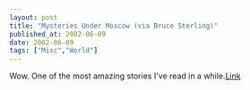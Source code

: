 ```yaml
---
layout: post
title: "Mysteries Under Moscow (via Bruce Sterling)"
published_at: 2002-06-09
date: 2002-06-09
tags: ["Misc","World"]
---
```


Wow. One of the most amazing stories I've read in a while.[Link](http://www.bullatomsci.org/issues/1997/mj97/mj97ilnitsky.html)  